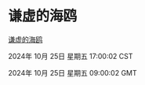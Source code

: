 # 谦虚的海鸥
[谦虚的海鸥](http://219.139.199.238:56308/qxdho/course/base/hotlink/index.php)

2024年 10月 25日 星期五 17:00:02 CST

2024年 10月 25日 星期五 09:00:02 GMT
